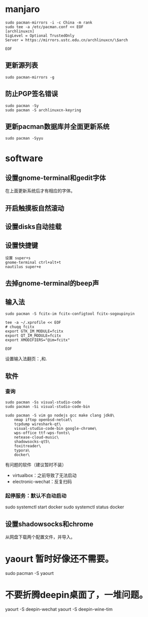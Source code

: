# manjaro

```
sudo pacman-mirrors -i -c China -m rank
sudo tee -a /etc/pacman.conf << EOF
[archlinuxcn]
SigLevel = Optional TrustedOnly
Server = https://mirrors.ustc.edu.cn/archlinuxcn/\$arch

EOF
```

## 更新源列表

```
sudo pacman-mirrors -g
```

## 防止PGP签名错误

```
sudo pacman -Sy
sudo pacman -S archlinuxcn-keyring
```

## 更新pacman数据库并全面更新系统

```
sudo pacman -Syyu
```

# software

## 设置gnome-terminal和gedit字体

在上面更新系统后才有相应的字体。

## 开启触摸板自然滚动

## 设置disks自动挂载

## 设置快捷键

```
设置 super+s
gnome-terminal ctrl+alt+t
nautilus super+e
```

## 去掉gnome-terminal的beep声

## 输入法

```
sudo pacman -S fcitx-im fcitx-configtool fcitx-sogoupinyin

tee -a ~/.xprofile << EOF
# chuqq fcitx
export GTK_IM_MODULE=fcitx
export QT_IM_MODULE=fcitx
export XMODIFIERS="@im=fcitx"

EOF
```

设置输入法翻页：,和.

## 软件

### 查询

```
sudo pacman -Ss visual-studio-code
sudo pacman -Si visual-studio-code-bin

sudo pacman -S vim go nodejs gcc make clang jdk8\
    nmap iftop openbsd-netcat\
    tcpdump wireshark-qt\
    visual-studio-code-bin google-chrome\
    wps-office ttf-wps-fonts\
    netease-cloud-music\
    shadowsocks-qt5\
    foxitreader\
    typora\
    docker\

```

有问题的软件（建议暂时不装）

- virtualbox：之前导致了无法启动
- electronic-wechat：反复扫码

### 起停服务：默认不自动启动

sudo systemctl start docker
sudo systemctl status docker

## 设置shadowsocks和chrome

从网盘下载两个配置文件，并导入。

# yaourt 暂时好像还不需要。

sudo pacman -S yaourt

# 不要折腾deepin桌面了，一堆问题。

yaourt -S deepin-wechat
yaourt -S deepin-wine-tim
